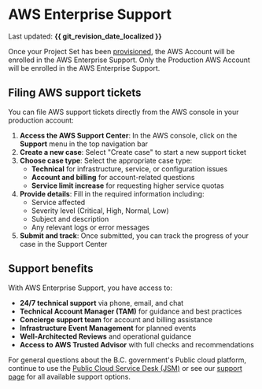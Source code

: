 # AWS Enterprise Support

Last updated: **{{ git_revision_date_localized }}**

Once your Project Set has been [provisioned](../../../welcome/provision-a-project-set.md), the AWS Account will be enrolled in the AWS Enterprise Support. Only the Production AWS Account will be enrolled in the AWS Enterprise Support.

## Filing AWS support tickets

You can file AWS support tickets directly from the AWS console in your production account:

1. **Access the AWS Support Center**: In the AWS console, click on the **Support** menu in the top navigation bar
2. **Create a new case**: Select "Create case" to start a new support ticket
3. **Choose case type**: Select the appropriate case type:
   - **Technical** for infrastructure, service, or configuration issues
   - **Account and billing** for account-related questions
   - **Service limit increase** for requesting higher service quotas
4. **Provide details**: Fill in the required information including:
   - Service affected
   - Severity level (Critical, High, Normal, Low)
   - Subject and description
   - Any relevant logs or error messages
5. **Submit and track**: Once submitted, you can track the progress of your case in the Support Center

## Support benefits

With AWS Enterprise Support, you have access to:

- **24/7 technical support** via phone, email, and chat
- **Technical Account Manager (TAM)** for guidance and best practices
- **Concierge support team** for account and billing assistance
- **Infrastructure Event Management** for planned events
- **Well-Architected Reviews** and operational guidance
- **Access to AWS Trusted Advisor** with full checks and recommendations

For general questions about the B.C. government's Public cloud platform, continue to use the [Public Cloud Service Desk (JSM)](https://citz-do.atlassian.net/servicedesk/customer/portal/3) or see our [support page](../../../welcome/support.md) for all available support options.
